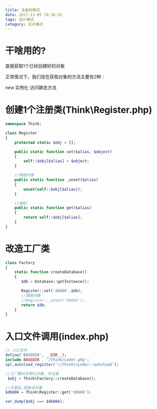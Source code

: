 ```yaml
---
title: 注册树模式
date: 2017-11-05 19:38:16
tags: 设计模式
category: 设计模式
---
```


# 干啥用的?

直接获取1个已经创建好的对象

正常情况下，我们现在获取对象的方法主要有2种：

new 实例化
访问静态方法

# 创建1个注册类(Think\Register.php)

```php
namespace Think;

class Register
{
    protected static $obj = [];

    public static function set($alias, $object)
    {
        self::$obj[$alias] = $object;
    }

    //销毁对象
    public static function _unset($alias)
    {
        unset(self::$obj[$alias]);
    }

    //得到
    public static function get($alias)
    {
        return self::$obj[$alias];
    }
}
```

# 改造工厂类

```php
class Factory
{
    static function createDatabase()
    {
       $db = Database::getInstance();

       Register::set('db666',$db);
       //销毁对象
	   //Register::_unset('db666');
       return $db;
    }
}
```

# 入口文件调用(index.php)

```php
// 入口文件
define('BASEDIR', __DIR__);
include BASEDIR . '/Think/Loder.php';
spl_autoload_register('\\Think\\Loder::autoload');

//工厂模式实例化对象，并注册
 $obj = Think\Factory::createDatabase();

//注册后,获取该对象
$db666 = Think\Register::get('db666');

var_dump($obj === $db666);
```